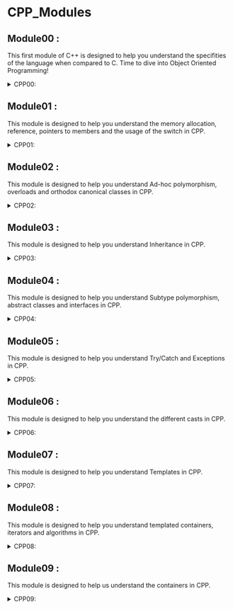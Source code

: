 # CPP_Modules

## Module00 :
This first module of C++ is designed to help you understand the specifities of the language when compared to C. Time to dive into Object Oriented Programming!

<details>
<summary>CPP00:</summary>
<b>Grade:</b> 80/100
<b>Subject:</b> <a href="./extras/en.subject_CPP00.pdf" target="_blank">CPP00 en_subject</a>

<b>Useful links</b>:  
Anything and probably everything on _Geek_for_geeks_  
[OOP in CPP](https://www.geeksforgeeks.org/object-oriented-programming-in-cpp/)   
[std::cin.getline() vs. std::cin](https://stackoverflow.com/questions/4745858/stdcin-getline-vs-stdcin)  
[atoi() in cpp strings](https://stackoverflow.com/questions/27640333/how-do-i-use-atoi-function-with-strings-in-c)   
[string.length() vs. string.size()](https://stackoverflow.com/questions/31628940/which-is-faster-c-string-length-or-size)  
[Constructors in CPP](https://www.geeksforgeeks.org/constructors-c/)  
[Destructors in CPP](https://www.geeksforgeeks.org/destructors-c/)  

</details>

## Module01 :
This module is designed to help you understand the memory allocation, reference, pointers to members and the usage of the switch in CPP.

<details>
<summary>CPP01:</summary>
<b>Grade:</b> 100/100
<b>Subject: </b> <a href="./extras/en.subject_CPP01.pdf" target="_blank">CPP01 en_subject</a>

<b>Useful links</b>:  
Anything and probably everything on _Geek_for_geeks_  
[Constructors in CPP](https://www.geeksforgeeks.org/constructors-c/)  
[Destructors in CPP](https://www.geeksforgeeks.org/destructors-c/)   
[References in CPP](https://www.geeksforgeeks.org/references-in-c/)  
[Pointer to member functions](https://www.codeguru.com/cplusplus/c-tutorial-pointer-to-member-function/)  

</details>

## Module02 :
This module is designed to help you understand Ad-hoc polymorphism, overloads and orthodox canonical classes in CPP.

<details>
<summary>CPP02:</summary>
<b>Grade:</b> 80/100
<b>Subject: </b>
<a href="./extras/en.subject_CPP02.pdf" target="_blank">CPP02 en_subject</a>

<b>Useful links</b>:  
Anything and probably everything on _Geek_for_geeks_  
[Copy Constructor in CPP](https://www.geeksforgeeks.org/copy-constructor-in-cpp/)  
[Operator Overloading in CPP](https://www.tutorialspoint.com/cplusplus/cpp_overloading.htm)  
[Fixed Point Representation](https://www.geeksforgeeks.org/fixed-point-representation/)  
[Fixed Point Conversion](https://embeddedartistry.com/blog/2018/07/12/simple-fixed-point-conversion-in-c/)  
[Triangle area by 3 points](https://ncalculators.com/geometry/triangle-area-by-3-points.htm)  
[Check whether a given point lies inside a triangle](https://www.geeksforgeeks.org/check-whether-a-given-point-lies-inside-a-triangle-or-not/)  

</details>

## Module03 :
This module is designed to help you understand Inheritance in CPP.

<details>
<summary>CPP03:</summary>
<b>Grade:</b> 80/100
<b>Subject: </b>
<a href="./extras/en.subject_CPP03.pdf" target="_blank">CPP03 en_subject</a>

<b>Useful links</b>:  
Anything and probably everything on _Geek_for_geeks_  
[Inheritance in CPP](https://www.geeksforgeeks.org/inheritance-in-c/)  
[Public vs. Protected in CPP](https://www.geeksforgeeks.org/public-vs-protected-in-c-with-examples/)  
[Multiple Inheritance in CPP](https://www.geeksforgeeks.org/multiple-inheritance-in-c/)  

</details>

## Module04 :
This module is designed to help you understand Subtype polymorphism, abstract classes and interfaces in CPP.

<details>
<summary>CPP04:</summary>
<b>Grade:</b> 80/100
<b>Subject: </b>
<a href="./extras/en.subject_CPP04.pdf" target="_blank">CPP04 en_subject</a>

<b>Useful links</b>:  
Anything and probably everything on _Geek_for_geeks_  
[How to initialize array of objects](https://www.geeksforgeeks.org/how-to-initialize-array-of-objects-with-parameterized-constructors-in-c/)

</details>

## Module05 :
This module is designed to help you understand Try/Catch and Exceptions in CPP.

<details>
<summary>CPP05:</summary>
<b>Grade:</b> 100/100
<b>Subject: </b>
<a href="./extras/en.subject_CPP05.pdf" target="_blank">CPP05 en_subject</a>

<b>Useful links</b>:  
Anything and probably everything on _Geek_for_geeks_  
[Exception Handling in CPP](https://www.geeksforgeeks.org/exception-handling-c/)  
[Try Catch Statements Explained](https://www.udacity.com/blog/2021/07/cpp-try-and-catch-statements-explained.html)

</details>

## Module06 :
This module is designed to help you understand the different casts in CPP.

<details>
<summary>CPP06:</summary>
<b>Grade:</b> 100/100
<b>Subject: </b>
<a href="./extras/en.subject_CPP06.pdf" target="_blank">CPP06 en_subject</a>

<b>Useful links</b>:  
Anything and probably everything on _Geek_for_geeks_  
</details>

## Module07 :
This module is designed to help you understand Templates in CPP.

<details>
<summary>CPP07:</summary>
<b>Grade:</b> 100/100
<b>Subject: </b>
<a href="./extras/en.subject_CPP07.pdf" target="_blank">CPP07 en_subject</a>

<b>Useful links</b>:  
Anything and probably everything on _Geek_for_geeks_  
[Templates in C++](https://www.geeksforgeeks.org/templates-cpp/)  
</details>

## Module08 :
This module is designed to help you understand templated containers, iterators and algorithms in CPP.

<details>
<summary>CPP08:</summary>
<b>Grade:</b> 100/100
<b>Subject: </b>
<a href="./extras/en.subject_CPP08.pdf" target="_blank">CPP08 en_subject</a>

<b>Useful links</b>:  
Anything and probably everything on _Geek_for_geeks_  
</details>

## Module09 :
This module is designed to help us understand the containers in CPP.

<details>
<summary>CPP09:</summary>
<b>Grade:</b> 100/100
<b>Subject: </b>
<a href="./extras/en.subject_CPP09.pdf" target="_blank">CPP09 en_subject</a>

Containers I've used:  
ex00 -> map  
ex01 -> stack  
ex02 -> vector && list  

<b>Useful links</b>:  
Anything and probably everything on _Geek_for_geeks_  
[RPN Definition](https://en.wikipedia.org/wiki/Reverse_Polish_notation)  
[RPN Calculator/Visualizer](https://www.dcode.fr/reverse-polish-notation)  
[Merge-sort vs. Insertion-sort](https://www.geeksforgeeks.org/merge-sort-vs-insertion-sort/)  
[Merge-Insertion-sort definition](https://en.wikipedia.org/wiki/Merge-insertion_sort)

</details>
